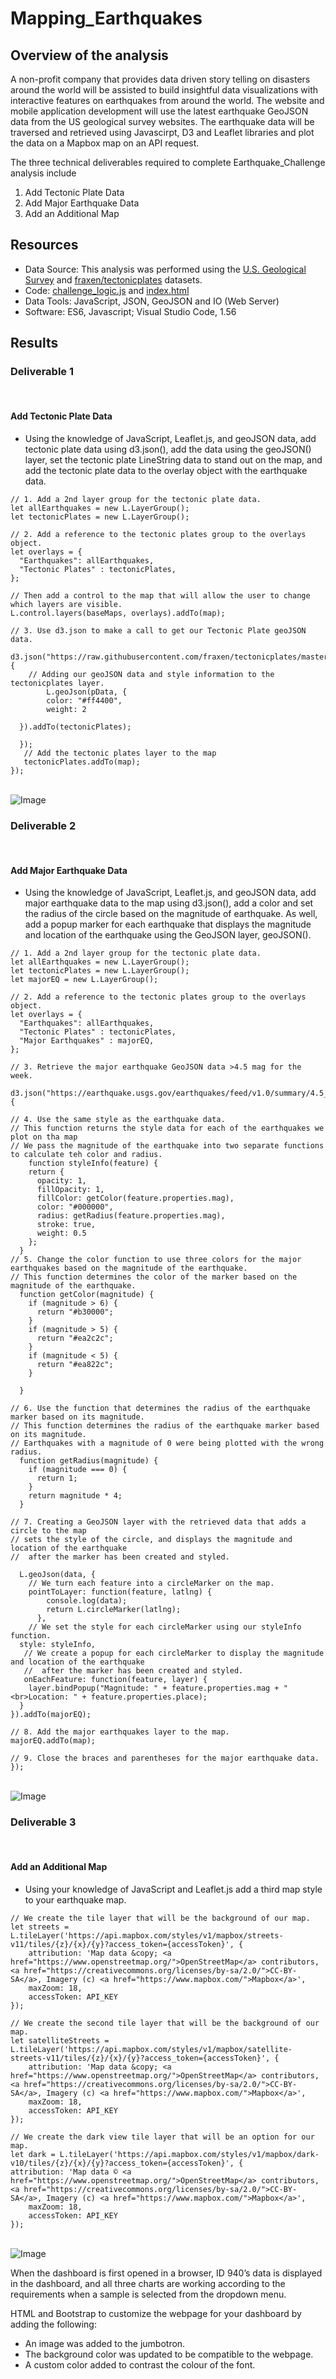 # Mapping_Earthquakes

## Overview of the analysis

A non-profit company that provides data driven story telling on disasters around the world will be assisted to build insightful data visualizations with interactive features on earthquakes from around the world.  The website and mobile application development will use the latest earthquake GeoJSON data from the US geological survey websites. The earthquake data will be traversed and retrieved using Javascirpt, D3 and Leaflet libraries and plot the data on a Mapbox map on an API request.<br />

The three technical deliverables required to complete Earthquake_Challenge analysis include <br />

1. Add Tectonic Plate Data
2. Add Major Earthquake Data
3. Add an Additional Map

## Resources
- Data Source: This analysis was performed using the [U.S. Geological Survey](https://earthquake.usgs.gov/earthquakes/feed/v1.0/summary/4.5_week.geojson) and [fraxen/tectonicplates](https://raw.githubusercontent.com/fraxen/tectonicplates/master/GeoJSON/PB2002_boundaries.json) datasets.
-  Code: [challenge_logic.js](https://github.com/aobasuyi/Mapping_Earthquakes/blob/main/Earthquake_Challenge/static/js/challenge_logic.js) and [index.html](https://github.com/aobasuyi/Mapping_Earthquakes/blob/main/Earthquake_Challenge/index.html)
- Data Tools: JavaScript, JSON, GeoJSON and IO (Web Server)
- Software: ES6, Javascript;  Visual Studio Code, 1.56


## Results
### Deliverable 1
 <br />

#### Add Tectonic Plate Data <br />
- Using the knowledge of JavaScript, Leaflet.js, and geoJSON data, add tectonic plate data using d3.json(), add the data using the geoJSON() layer, set the tectonic plate LineString data to stand out on the map, and add the tectonic plate data to the overlay object with the earthquake data.

```
// 1. Add a 2nd layer group for the tectonic plate data.
let allEarthquakes = new L.LayerGroup();
let tectonicPlates = new L.LayerGroup();

// 2. Add a reference to the tectonic plates group to the overlays object.
let overlays = {
  "Earthquakes": allEarthquakes,
  "Tectonic Plates" : tectonicPlates,
};

// Then add a control to the map that will allow the user to change which layers are visible.
L.control.layers(baseMaps, overlays).addTo(map);

// 3. Use d3.json to make a call to get our Tectonic Plate geoJSON data.
  d3.json("https://raw.githubusercontent.com/fraxen/tectonicplates/master/GeoJSON/PB2002_boundaries.json").then(function(pData) {
    // Adding our geoJSON data and style information to the tectonicplates layer.
        L.geoJson(pData, {
        color: "#ff4400",
        weight: 2      
        
  }).addTo(tectonicPlates);
 
  });
   // Add the tectonic plates layer to the map
   tectonicPlates.addTo(map);
});

```

<br /> ![Image](Images/Earthquakes_tectonic_plates.png) <br />

### Deliverable 2
 <br />

#### Add Major Earthquake Data <br />
- Using the knowledge of JavaScript, Leaflet.js, and geoJSON data, add major earthquake data to the map using d3.json(), add a color and set the radius of the circle based on the magnitude of earthquake. As well, add a popup marker for each earthquake that displays the magnitude and location of the earthquake using the GeoJSON layer, geoJSON().

```
// 1. Add a 2nd layer group for the tectonic plate data.
let allEarthquakes = new L.LayerGroup();
let tectonicPlates = new L.LayerGroup();
let majorEQ = new L.LayerGroup();

// 2. Add a reference to the tectonic plates group to the overlays object.
let overlays = {
  "Earthquakes": allEarthquakes,
  "Tectonic Plates" : tectonicPlates,
  "Major Earthquakes" : majorEQ,
};

// 3. Retrieve the major earthquake GeoJSON data >4.5 mag for the week.
  d3.json("https://earthquake.usgs.gov/earthquakes/feed/v1.0/summary/4.5_week.geojson").then(function(data) {

// 4. Use the same style as the earthquake data.
// This function returns the style data for each of the earthquakes we plot on tha map
// We pass the magnitude of the earthquake into two separate functions to calculate teh color and radius.
    function styleInfo(feature) {
    return {
      opacity: 1,
      fillOpacity: 1,
      fillColor: getColor(feature.properties.mag),
      color: "#000000",
      radius: getRadius(feature.properties.mag),
      stroke: true,
      weight: 0.5
    };
  }  
// 5. Change the color function to use three colors for the major earthquakes based on the magnitude of the earthquake.
// This function determines the color of the marker based on the magnitude of the earthquake.
  function getColor(magnitude) {
    if (magnitude > 6) {
      return "#b30000";
    }
    if (magnitude > 5) {
      return "#ea2c2c";
    }
    if (magnitude < 5) {
      return "#ea822c";
    }
    
  }
  
// 6. Use the function that determines the radius of the earthquake marker based on its magnitude.
// This function determines the radius of the earthquake marker based on its magnitude.
// Earthquakes with a magnitude of 0 were being plotted with the wrong radius.
  function getRadius(magnitude) {
    if (magnitude === 0) {
      return 1;
    }
    return magnitude * 4;
  }
  
// 7. Creating a GeoJSON layer with the retrieved data that adds a circle to the map 
// sets the style of the circle, and displays the magnitude and location of the earthquake
//  after the marker has been created and styled.
  
  L.geoJson(data, {
    // We turn each feature into a circleMarker on the map.
    pointToLayer: function(feature, latlng) {
        console.log(data);
        return L.circleMarker(latlng);
      },
    // We set the style for each circleMarker using our styleInfo function.
  style: styleInfo,
   // We create a popup for each circleMarker to display the magnitude and location of the earthquake
   //  after the marker has been created and styled.
   onEachFeature: function(feature, layer) {
    layer.bindPopup("Magnitude: " + feature.properties.mag + "<br>Location: " + feature.properties.place);
  }
}).addTo(majorEQ);

// 8. Add the major earthquakes layer to the map.
majorEQ.addTo(map);

// 9. Close the braces and parentheses for the major earthquake data.
});

```

<br /> ![Image](Images/Major_earthquakes_data.png) <br />

### Deliverable 3
 <br />

#### Add an Additional Map <br />

- Using your knowledge of JavaScript and Leaflet.js add a third map style to your earthquake map.

```
// We create the tile layer that will be the background of our map.
let streets = L.tileLayer('https://api.mapbox.com/styles/v1/mapbox/streets-v11/tiles/{z}/{x}/{y}?access_token={accessToken}', {
	attribution: 'Map data &copy; <a href="https://www.openstreetmap.org/">OpenStreetMap</a> contributors, <a href="https://creativecommons.org/licenses/by-sa/2.0/">CC-BY-SA</a>, Imagery (c) <a href="https://www.mapbox.com/">Mapbox</a>',
	maxZoom: 18,
	accessToken: API_KEY
});

// We create the second tile layer that will be the background of our map.
let satelliteStreets = L.tileLayer('https://api.mapbox.com/styles/v1/mapbox/satellite-streets-v11/tiles/{z}/{x}/{y}?access_token={accessToken}', {
	attribution: 'Map data &copy; <a href="https://www.openstreetmap.org/">OpenStreetMap</a> contributors, <a href="https://creativecommons.org/licenses/by-sa/2.0/">CC-BY-SA</a>, Imagery (c) <a href="https://www.mapbox.com/">Mapbox</a>',
	maxZoom: 18,
	accessToken: API_KEY
});

// We create the dark view tile layer that will be an option for our map.
let dark = L.tileLayer('https://api.mapbox.com/styles/v1/mapbox/dark-v10/tiles/{z}/{x}/{y}?access_token={accessToken}', {
attribution: 'Map data © <a href="https://www.openstreetmap.org/">OpenStreetMap</a> contributors, <a href="https://creativecommons.org/licenses/by-sa/2.0/">CC-BY-SA</a>, Imagery (c) <a href="https://www.mapbox.com/">Mapbox</a>',
    maxZoom: 18,
    accessToken: API_KEY
});

```

<br /> ![Image](Images/Earthquakes_additional_map_style.png) <br />








When the dashboard is first opened in a browser, ID 940’s data is displayed in the dashboard, and all three charts are working according to the requirements when a sample is selected from the dropdown menu.<br />

HTML and Bootstrap to customize the webpage for your dashboard by adding the following:<br />
- An image was added to the jumbotron.
- The background color was updated to be compatible to the webpage.
- A custom color added to contrast the colour of the font.

<br /><br />
